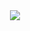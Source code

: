 <center>
  <a href="https://spotify-github-profile.kittinanx.com/api/view?uid=f849on3s3v3xjrk55h2nuofcq&redirect=true" taget="_blank">
  <img align="center" src="https://spotify-github-profile.kittinanx.com/api/view?uid=f849on3s3v3xjrk55h2nuofcq&cover_image=true&theme=default&show_offline=false&background_color=121212&interchange=true&bar_color=53b14f&bar_color_cover=true"/>
  </a>
</center>
